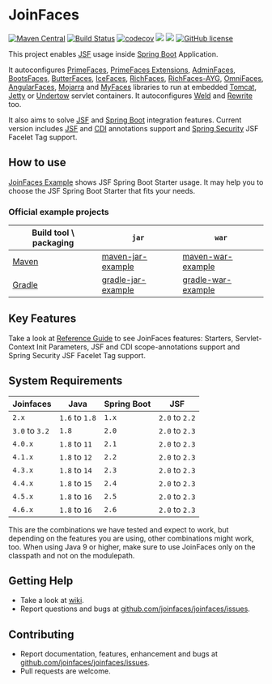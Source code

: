 JoinFaces
=============================
[![Maven Central](https://maven-badges.herokuapp.com/maven-central/org.joinfaces/jsf-spring-boot-starter/badge.svg)](https://maven-badges.herokuapp.com/maven-central/org.joinfaces/jsf-spring-boot-starter)
[![Build Status](https://github.com/joinfaces/joinfaces/actions/workflows/gradle.yml/badge.svg)](https://github.com/joinfaces/joinfaces/actions/workflows/gradle.yml)
[![codecov](https://codecov.io/gh/joinfaces/joinfaces/branch/master/graph/badge.svg)](https://codecov.io/gh/joinfaces/joinfaces)
[![](http://img.shields.io/badge/javadoc-stable-green.svg)](https://docs.joinfaces.org/current/api)
[![](http://img.shields.io/badge/reference%20guide-stable-green.svg)](https://docs.joinfaces.org/current/reference)
[![GitHub license](https://img.shields.io/github/license/joinfaces/joinfaces.svg)](https://github.com/joinfaces/joinfaces/blob/master/LICENSE.txt)

This project enables [JSF](http://www.oracle.com/technetwork/java/javaee/javaserverfaces-139869.html) usage inside [Spring Boot](http://projects.spring.io/spring-boot/) Application.

It autoconfigures [PrimeFaces](http://primefaces.org/), [PrimeFaces Extensions](http://primefaces-extensions.github.io/), [AdminFaces](https://adminfaces.github.io/site/), [BootsFaces](http://bootsfaces.net/), [ButterFaces](http://butterfaces.org/), [IceFaces](http://www.icesoft.org/java/projects/ICEfaces/overview.jsf), [RichFaces](https://github.com/richfaces/richfaces), [RichFaces-AYG](https://github.com/albfernandez/richfaces), [OmniFaces](http://omnifaces.org/), [AngularFaces](http://angularfaces.net/), [Mojarra](https://javaserverfaces.java.net/) and [MyFaces](http://myfaces.apache.org/) libraries to run at embedded [Tomcat](http://tomcat.apache.org/), [Jetty](http://www.eclipse.org/jetty) or [Undertow](http://undertow.io) servlet containers. It autoconfigures [Weld](http://weld.cdi-spec.org) and [Rewrite](https://www.ocpsoft.org/rewrite/) too.

It also aims to solve [JSF](http://www.oracle.com/technetwork/java/javaee/javaserverfaces-139869.html) and [Spring Boot](http://projects.spring.io/spring-boot/) integration features. Current version includes [JSF](http://www.oracle.com/technetwork/java/javaee/javaserverfaces-139869.html) and [CDI](http://www.cdi-spec.org/) annotations support and [Spring Security](http://projects.spring.io/spring-security/) JSF Facelet Tag support.

## How to use

[JoinFaces Example](https://github.com/joinfaces/joinfaces-maven-jar-example) shows JSF Spring Boot Starter usage. It may help you to choose the JSF Spring Boot Starter that fits your needs.

### Official example projects

|Build tool \ packaging| `jar` | `war`
|---|---|---|
|[Maven](https://maven.apache.org/)|[maven-jar-example](https://github.com/joinfaces/joinfaces-maven-jar-example)|[maven-war-example](https://github.com/joinfaces/joinfaces-maven-war-example)|
|[Gradle](https://gradle.org/)|[gradle-jar-example](https://github.com/joinfaces/joinfaces-gradle-jar-example)|[gradle-war-example](https://github.com/joinfaces/joinfaces-gradle-war-example)|

## Key Features

Take a look at [Reference Guide](https://docs.joinfaces.org/master-SNAPSHOT/reference/) to see JoinFaces features: Starters, Servlet-Context Init Parameters, JSF and CDI scope-annotations support and Spring Security JSF Facelet Tag support.

## System Requirements

Joinfaces | Java | Spring Boot | JSF
----------|------|-------------|-----
`2.x`     |`1.6` to `1.8`|`1.x`|`2.0` to `2.2`
`3.0` to `3.2`|`1.8`|`2.0`|`2.0` to `2.3`
`4.0.x`   |`1.8` to `11` |`2.1`|`2.0` to `2.3`
`4.1.x`   |`1.8` to `12` |`2.2`|`2.0` to `2.3`
`4.3.x`   |`1.8` to `14` |`2.3`|`2.0` to `2.3`
`4.4.x`   |`1.8` to `15` |`2.4`|`2.0` to `2.3`
`4.5.x`   |`1.8` to `16` |`2.5`|`2.0` to `2.3`
`4.6.x`   |`1.8` to `16` |`2.6`|`2.0` to `2.3`

This are the combinations we have tested and expect to work, but depending on the features you are using, other combinations might work, too.
When using Java 9 or higher, make sure to use JoinFaces only on the classpath and not on the modulepath.

## Getting Help

* Take a look at [wiki](https://github.com/joinfaces/joinfaces/wiki).
* Report questions and bugs at [github.com/joinfaces/joinfaces/issues](https://github.com/joinfaces/joinfaces/issues).

## Contributing

* Report documentation, features, enhancement and bugs at [github.com/joinfaces/joinfaces/issues](https://github.com/joinfaces/joinfaces/issues).
* Pull requests are welcome.
